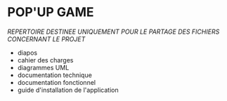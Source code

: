 # POP'UP GAME

_REPERTOIRE DESTINEE UNIQUEMENT POUR LE PARTAGE DES FICHIERS CONCERNANT LE PROJET_
- diapos
- cahier des charges
- diagrammes UML 
- documentation technique
- documentation fonctionnel
- guide d'installation de l'application
